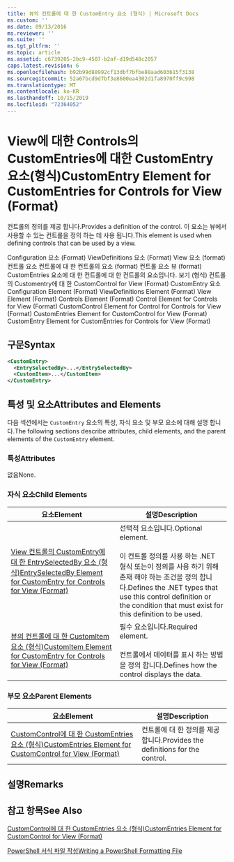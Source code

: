 ```yaml
---
title: 뷰의 컨트롤에 대 한 CustomEntry 요소 (형식) | Microsoft Docs
ms.custom: ''
ms.date: 09/13/2016
ms.reviewer: ''
ms.suite: ''
ms.tgt_pltfrm: ''
ms.topic: article
ms.assetid: c6739205-2bc9-4507-b2af-d19d548c2057
caps.latest.revision: 6
ms.openlocfilehash: b92b99d88992cf13dbf7bfbe88aad603615f3138
ms.sourcegitcommit: 52a67bcd9d7bf3e8600ea4302d1fa8970ff9c998
ms.translationtype: MT
ms.contentlocale: ko-KR
ms.lasthandoff: 10/15/2019
ms.locfileid: "72364052"
---
```

# <a name="customentry-element-for-customentries-for-controls-for-view-format"></a><span data-ttu-id="35e90-102">View에 대한 Controls의 CustomEntries에 대한 CustomEntry 요소(형식)</span><span class="sxs-lookup"><span data-stu-id="35e90-102">CustomEntry Element for CustomEntries for Controls for View (Format)</span></span>

<span data-ttu-id="35e90-103">컨트롤의 정의를 제공 합니다.</span><span class="sxs-lookup"><span data-stu-id="35e90-103">Provides a definition of the control.</span></span> <span data-ttu-id="35e90-104">이 요소는 뷰에서 사용할 수 있는 컨트롤을 정의 하는 데 사용 됩니다.</span><span class="sxs-lookup"><span data-stu-id="35e90-104">This element is used when defining controls that can be used by a view.</span></span>

<span data-ttu-id="35e90-105">Configuration 요소 (Format) ViewDefinitions 요소 (Format) View 요소 (format) 컨트롤 요소 컨트롤에 대 한 컨트롤의 요소 (format) 컨트롤 요소 뷰 (format) CustomEntries 요소에 대 한 컨트롤에 대 한 컨트롤의 요소입니다. 보기 (형식) 컨트롤의 Customentry에 대 한 CustomControl for View (Format) CustomEntry 요소</span><span class="sxs-lookup"><span data-stu-id="35e90-105">Configuration Element (Format) ViewDefinitions Element (Format) View Element (Format) Controls Element (Format) Control Element for Controls for View (Format) CustomControl Element for Control for Controls for View (Format) CustomEntries Element for CustomControl for View (Format) CustomEntry Element for CustomEntries for Controls for View (Format)</span></span>

## <a name="syntax"></a><span data-ttu-id="35e90-106">구문</span><span class="sxs-lookup"><span data-stu-id="35e90-106">Syntax</span></span>

```xml
<CustomEntry>
  <EntrySelectedBy>...</EntrySelectedBy>
  <CustomItem>...</CustomItem>
</CustomEntry>
```

## <a name="attributes-and-elements"></a><span data-ttu-id="35e90-107">특성 및 요소</span><span class="sxs-lookup"><span data-stu-id="35e90-107">Attributes and Elements</span></span>

<span data-ttu-id="35e90-108">다음 섹션에서는 `CustomEntry` 요소의 특성, 자식 요소 및 부모 요소에 대해 설명 합니다.</span><span class="sxs-lookup"><span data-stu-id="35e90-108">The following sections describe attributes, child elements, and the parent elements of the `CustomEntry` element.</span></span>

### <a name="attributes"></a><span data-ttu-id="35e90-109">특성</span><span class="sxs-lookup"><span data-stu-id="35e90-109">Attributes</span></span>

<span data-ttu-id="35e90-110">없음</span><span class="sxs-lookup"><span data-stu-id="35e90-110">None.</span></span>

### <a name="child-elements"></a><span data-ttu-id="35e90-111">자식 요소</span><span class="sxs-lookup"><span data-stu-id="35e90-111">Child Elements</span></span>

|<span data-ttu-id="35e90-112">요소</span><span class="sxs-lookup"><span data-stu-id="35e90-112">Element</span></span>|<span data-ttu-id="35e90-113">설명</span><span class="sxs-lookup"><span data-stu-id="35e90-113">Description</span></span>|
|-------------|-----------------|
|[<span data-ttu-id="35e90-114">View 컨트롤의 CustomEntry에 대 한 EntrySelectedBy 요소 (형식)</span><span class="sxs-lookup"><span data-stu-id="35e90-114">EntrySelectedBy Element for CustomEntry for Controls for View (Format)</span></span>](./entryselectedby-element-for-customentry-for-controls-for-view-format.md)|<span data-ttu-id="35e90-115">선택적 요소입니다.</span><span class="sxs-lookup"><span data-stu-id="35e90-115">Optional element.</span></span><br /><br /> <span data-ttu-id="35e90-116">이 컨트롤 정의를 사용 하는 .NET 형식 또는이 정의를 사용 하기 위해 존재 해야 하는 조건을 정의 합니다.</span><span class="sxs-lookup"><span data-stu-id="35e90-116">Defines the .NET types that use this control definition or the condition that must exist for this definition to be used.</span></span>|
|[<span data-ttu-id="35e90-117">뷰의 컨트롤에 대 한 CustomItem 요소 (형식)</span><span class="sxs-lookup"><span data-stu-id="35e90-117">CustomItem Element for CustomEntry for Controls for View (Format)</span></span>](./customitem-element-for-customentry-for-controls-for-view-format.md)|<span data-ttu-id="35e90-118">필수 요소입니다.</span><span class="sxs-lookup"><span data-stu-id="35e90-118">Required element.</span></span><br /><br /> <span data-ttu-id="35e90-119">컨트롤에서 데이터를 표시 하는 방법을 정의 합니다.</span><span class="sxs-lookup"><span data-stu-id="35e90-119">Defines how the control displays the data.</span></span>|

### <a name="parent-elements"></a><span data-ttu-id="35e90-120">부모 요소</span><span class="sxs-lookup"><span data-stu-id="35e90-120">Parent Elements</span></span>

|<span data-ttu-id="35e90-121">요소</span><span class="sxs-lookup"><span data-stu-id="35e90-121">Element</span></span>|<span data-ttu-id="35e90-122">설명</span><span class="sxs-lookup"><span data-stu-id="35e90-122">Description</span></span>|
|-------------|-----------------|
|[<span data-ttu-id="35e90-123">CustomControl에 대 한 CustomEntries 요소 (형식)</span><span class="sxs-lookup"><span data-stu-id="35e90-123">CustomEntries Element for CustomControl for View (Format)</span></span>](./customentries-element-for-customcontrol-for-view-format.md)|<span data-ttu-id="35e90-124">컨트롤에 대 한 정의를 제공 합니다.</span><span class="sxs-lookup"><span data-stu-id="35e90-124">Provides the definitions for the control.</span></span>|

## <a name="remarks"></a><span data-ttu-id="35e90-125">설명</span><span class="sxs-lookup"><span data-stu-id="35e90-125">Remarks</span></span>

## <a name="see-also"></a><span data-ttu-id="35e90-126">참고 항목</span><span class="sxs-lookup"><span data-stu-id="35e90-126">See Also</span></span>

[<span data-ttu-id="35e90-127">CustomControl에 대 한 CustomEntries 요소 (형식)</span><span class="sxs-lookup"><span data-stu-id="35e90-127">CustomEntries Element for CustomControl for View (Format)</span></span>](./customentries-element-for-customcontrol-for-view-format.md)

[<span data-ttu-id="35e90-128">PowerShell 서식 파일 작성</span><span class="sxs-lookup"><span data-stu-id="35e90-128">Writing a PowerShell Formatting File</span></span>](./writing-a-powershell-formatting-file.md)
